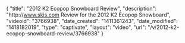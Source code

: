 {
    "title": "2012 K2 Ecopop Snowboard Review",
    "description": "http:\/\/www.skis.com Review for the 2012 K2 Ecopop Snowboard",
    "videoid": "3766938",
    "date_created": "1411361243",
    "date_modified": "1418182019",
    "type": "captivate",
    "layout": "video",
    "url": "\/v\/2012-k2-ecopop-snowboard-review\/3766938"
}